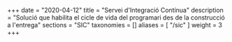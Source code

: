 +++
date        = "2020-04-12"
title       = "Servei d'Integració Contínua"
description = "Solució que habilita el cicle de vida del programari des de la construcció a l'entrega"
sections    = "SIC"
taxonomies  = []
aliases = [
    "/sic"
]
weight = 3
+++
